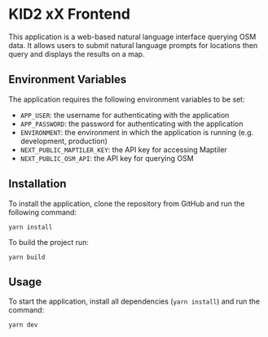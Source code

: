 # KID2 xX Frontend

This application is a web-based natural language interface querying OSM data. It allows users to submit natural language prompts for locations then query and displays the results on a map.

## Environment Variables

The application requires the following environment variables to be set:

- `APP_USER`: the username for authenticating with the application
- `APP_PASSWORD`: the password for authenticating with the application
- `ENVIRONMENT`: the environment in which the application is running (e.g. development, production)
- `NEXT_PUBLIC_MAPTILER_KEY`: the API key for accessing Maptiler
- `NEXT_PUBLIC_OSM_API`: the API key for querying OSM

## Installation

To install the application, clone the repository from GitHub and run the following command:

`yarn install`

To build the project run:

`yarn build`

## Usage

To start the application, install all dependencies (`yarn install`) and run the command:

`yarn dev`
